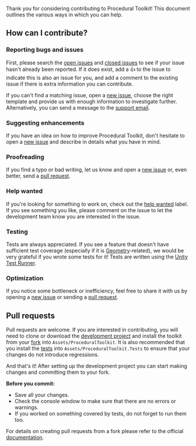 Thank you for considering contributing to Procedural Toolkit! This document outlines the various ways in which you can help.

## How can I contribute?

### Reporting bugs and issues
First, please search the [open issues](https://github.com/Syomus/ProceduralToolkit/issues?q=is%3Aopen)
and [closed issues](https://github.com/Syomus/ProceduralToolkit/issues?q=is%3Aclosed)
to see if your issue hasn't already been reported. If it does exist, add a :thumbsup: to the issue to 
indicate this is also an issue for you, and add a comment to the existing issue if there is extra information you can contribute.

If you can't find a matching issue, open a [new issue](https://github.com/Syomus/ProceduralToolkit/issues/new/choose),
choose the right template and provide us with enough information to investigate further. 
Alternatively, you can send a message to the [support email](mailto:proceduraltoolkit@syomus.com).

### Suggesting enhancements
If you have an idea on how to improve Procedural Toolkit, don't hesitate to 
open a [new issue](https://github.com/Syomus/ProceduralToolkit/issues/new/choose) and describe in details what you have in mind.

### Proofreading
If you find a typo or bad writing, let us know and open a [new issue](https://github.com/Syomus/ProceduralToolkit/issues/new/choose) 
or, even better, send a [pull request](https://github.com/Syomus/ProceduralToolkit/pulls).

### Help wanted
If you're looking for something to work on, check out the 
[help wanted](https://github.com/Syomus/ProceduralToolkit/issues?q=is%3Aissue+is%3Aopen+label%3A"help+wanted") label. 
If you see something you like, please comment on the issue to let the development team know you are interested in the issue.

### Testing
Tests are always appreciated. If you see a feature that doesn't have sufficient test coverage 
(especially if it is [Geometry](/Scripts/Geometry)-related), we would be very grateful if you wrote some tests for it! 
Tests are written using the [Unity Test Runner](https://docs.unity3d.com/Manual/PlaymodeTestFramework.html).

### Optimization
If you notice some bottleneck or inefficiency, feel free to share it with us by opening a [new issue](https://github.com/Syomus/ProceduralToolkit/issues/new/choose) 
or sending a [pull request](https://github.com/Syomus/ProceduralToolkit/pulls).

## Pull requests
Pull requests are welcome. If you are interested in contributing, you will need to clone or download the [development project](https://github.com/Syomus/ProceduralToolkit.UnityProject) 
and install the toolkit from your [fork](https://help.github.com/articles/working-with-forks/) into `Assets/ProceduralToolkit`. 
It is also recommended that you install the [tests](https://github.com/Syomus/ProceduralToolkit.Tests) into `Assets/ProceduralToolkit.Tests` to ensure that your changes do not introduce regressions.

And that's it! After setting up the development project you can start making changes and committing them to your fork.

**Before you commit:**
 * Save all your changes.
 * Check the console window to make sure that there are no errors or warnings.
 * If you worked on something covered by tests, do not forget to run them too.

 For details on creating pull requests from a fork please refer to the official [documentation](https://help.github.com/articles/creating-a-pull-request-from-a-fork/).
 